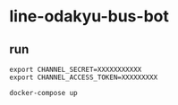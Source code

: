 # line-odakyu-bus-bot

## run

```
export CHANNEL_SECRET=XXXXXXXXXXX
export CHANNEL_ACCESS_TOKEN=XXXXXXXXX

docker-compose up
```

